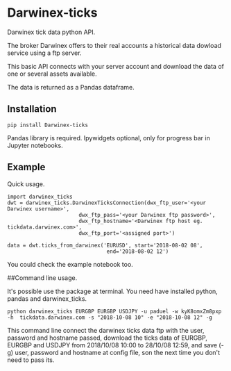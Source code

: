 # Darwinex-ticks
Darwinex tick data python API.

The broker Darwinex offers to their real accounts a historical data dowload 
service using a ftp server. 

This basic API connects with your server account 
and download the data of one or several assets available. 

The data is returned as a Pandas dataframe. 


## Installation

`pip install Darwinex-ticks`
    
Pandas library is required. Ipywidgets optional, only for progress bar in 
Jupyter notebooks.


## Example 



Quick usage.
```
import darwinex_ticks
dwt = darwinex_ticks.DarwinexTicksConnection(dwx_ftp_user='<your Darwinex username>',
                       dwx_ftp_pass='<your Darwinex ftp password>',
                       dwx_ftp_hostname='<Darwinex ftp host eg. tickdata.darwinex.com>',
                       dwx_ftp_port='<assigned port>')
                       
data = dwt.ticks_from_darwinex('EURUSD', start='2018-08-02 08', 
                                end='2018-08-02 12')                 
```
You could check the example notebook too.


##Command line usage.

It's possible use the package at terminal. 
You need have installed python, pandas and darwinex_ticks.

`python darwinex_ticks EURGBP EURGBP USDJPY -u paduel -w kyK8omxZm8pxp -h 
tickdata.darwinex.com -s "2018-10-08 10" -e "2018-10-08 12" -g`

This command line connect the darwinex ticks data ftp  with 
the user, password and hostname passed, download the ticks data
 of EURGBP, EURGBP and USDJPY from 2018/10/08 10:00 to 28/10/08 12:59, and 
 save (-g) user, password and hostname at config file, son the next time you 
 don't need to pass its. 
